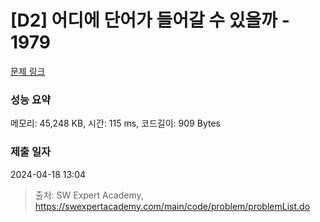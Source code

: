 # [D2] 어디에 단어가 들어갈 수 있을까 - 1979 

[문제 링크](https://swexpertacademy.com/main/code/problem/problemDetail.do?contestProbId=AV5PuPq6AaQDFAUq) 

### 성능 요약

메모리: 45,248 KB, 시간: 115 ms, 코드길이: 909 Bytes

### 제출 일자

2024-04-18 13:04



> 출처: SW Expert Academy, https://swexpertacademy.com/main/code/problem/problemList.do